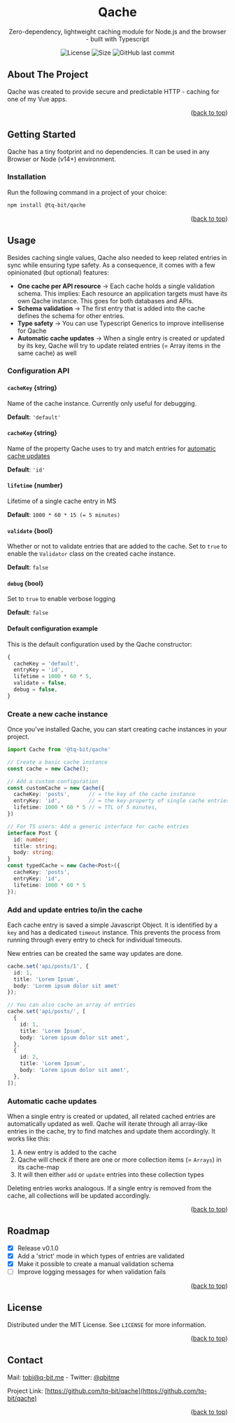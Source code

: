 <div id="top"></div>

<div align="center">

  <h1 align="center">Qache</h1>

  <p align="center">Zero-dependency, lightweight caching module for Node.js and the browser - built with Typescript</p>

  <div align="center">
    <img alt="License" src="https://img.shields.io/github/license/tq-bit/qache?style=plastic"/>
    <img alt="Size" src="https://img.shields.io/bundlephobia/min/@tq-bit/qache?style=plastic">
    <img alt="GitHub last commit" src="https://img.shields.io/github/last-commit/tq-bit/qache?style=plastic&logo=git"/>
  </div>
</div>

<!-- ABOUT THE PROJECT -->
## About The Project

Qache was created to provide secure and predictable HTTP - caching for one of my Vue apps.

<p align="right">(<a href="#top">back to top</a>)</p>

<!-- GETTING STARTED -->
## Getting Started

Qache has a tiny footprint and no dependencies. It can be used in any Browser or Node (v14+) environment.

### Installation

Run the following command in a project of your choice:

```bash
npm install @tq-bit/qache
```

<p align="right">(<a href="#top">back to top</a>)</p>

<!-- USAGE EXAMPLES -->
## Usage

Besides caching single values, Qache also needed to keep related entries in sync while ensuring type safety. As a consequence, it comes with a few opinionated (but optional) features:

- **One cache per API resource** -> Each cache holds a single validation schema. This implies: Each resource an application targets must have its own Qache instance. This goes for both databases and APIs.
- **Schema validation** -> The first entry that is added into the cache defines the schema for other entries.
- **Type safety** -> You can use Typescript Generics to improve intellisense for Qache
- **Automatic cache updates** -> When a single entry is created or updated by its key, Qache will try to update related entries (= Array items in the same cache) as well

### Configuration API

#### `cacheKey` {string}

Name of the cache instance. Currently only useful for debugging.

**Default**: `'default'`

#### `cacheKey` {string}

Name of the property Qache uses to try and match entries for [automatic cache updates](#automatic-cache-updates)

**Default**: `'id'`

#### `lifetime` {number}

Lifetime of a single cache entry in MS

**Default**: `1000 * 60 * 15 (= 5 minutes)`

#### `validate` {bool}

Whether or not to validate entries that are added to the cache. Set to `true` to enable the `Validator` class on the created cache instance.

**Default**: `false`

#### `debug` {bool}

Set to `true` to enable verbose logging

**Default**: `false`

#### Default configuration example

This is the default configuration used by the Qache constructor:

```ts
{
  cacheKey = 'default',
  entryKey = 'id',
  lifetime = 1000 * 60 * 5,
  validate = false,
  debug = false,
}
```

### Create a new cache instance

Once you've installed Qache, you can start creating cache instances in your project.

```ts
import Cache from '@tq-bit/qache'

// Create a basic cache instance
const cache = new Cache();

// Add a custom configuration
const customCache = new Cache({
  cacheKey: 'posts',      // = the key of the cache instance
  entryKey: 'id',         // = the key-property of single cache entries
  lifetime: 1000 * 60 * 5 // = TTL of 5 minutes,
})

// For TS users: Add a generic interface for cache entries
interface Post {
  id: number;
  title: string;
  body: string;
}
const typedCache = new Cache<Post>({
  cacheKey: 'posts',
  entryKey: 'id',
  lifetime: 1000 * 60 * 5
});
```

### Add and update entries to/in the cache

Each cache entry is saved a simple Javascript Object. It is identified by a `key` and has a dedicated `timeout` instance. This prevents the process from running through every entry to check for individual timeouts.

New entries can be created the same way updates are done.

```ts
cache.set('api/posts/1', {
  id: 1,
  title: 'Lorem Ipsum',
  body: 'Lorem ipsum dolor sit amet'
});

// You can also cache an array of entries
cache.set('api/posts/', [
  {
    id: 1,
    title: 'Lorem Ipsum',
    body: 'Lorem ipsum dolor sit amet',
  },
  {
    id: 2,
    title: 'Lorem Ipsum',
    body: 'Lorem ipsum dolor sit amet',
  },
]);
```

### Automatic cache updates

When a single entry is created or updated, all related cached entries are automatically updated as well. Qache will iterate through all array-like entries in the cache, try to find matches and update them accordingly. It works like this:

1. A new entry is added to the cache
2. Qache will check if there are one or more collection items (= `Arrays`) in its cache-map
3. It will then either `add` or `update` entries into these collection types

Deleting entries works analogous. If a single entry is removed from the cache, all collections will be updated accordingly.

<p align="right">(<a href="#top">back to top</a>)</p>

<!-- ROADMAP -->
## Roadmap

- [x] Release v0.1.0
- [x] Add a 'strict' mode in which types of entries are validated
- [x] Make it possible to create a manual validation schema
- [ ] Improve logging messages for when validation fails

<p align="right">(<a href="#top">back to top</a>)</p>

<!-- LICENSE -->
## License

Distributed under the MIT License. See `LICENSE` for more information.

<p align="right">(<a href="#top">back to top</a>)</p>

<!-- CONTACT -->
## Contact

Mail: [tobi@q-bit.me](mailto:tobi@q-bit.me) - Twitter: [@qbitme](https://twitter.com/qbitme)

Project Link: [https://github.com/tq-bit/qache](https://github.com/tq-bit/qache)

<p align="right">(<a href="#top">back to top</a>)</p>


